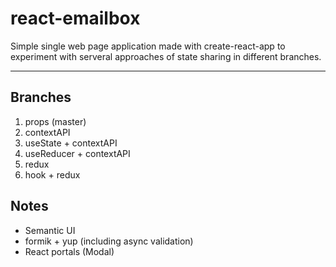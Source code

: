 # react-emailbox

Simple single web page application made with create-react-app to experiment with serveral approaches of state sharing in  different branches.

---

## Branches

1. props (master)
2. contextAPI
3. useState + contextAPI
4. useReducer + contextAPI
5. redux
6. hook + redux

## Notes

- Semantic UI
- formik + yup (including async validation)
- React portals (Modal)




